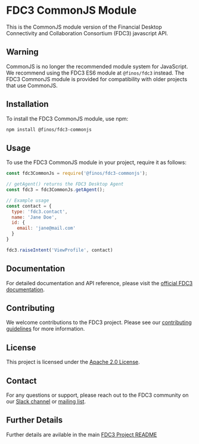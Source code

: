 # FDC3 CommonJS Module

This is the CommonJS module version of the Financial Desktop Connectivity and Collaboration Consortium (FDC3) javascript API. 
## Warning

CommonJS is no longer the recommended module system for JavaScript. We recommend using the FDC3 ES6 module at `@finos/fdc3` instead. The FDC3 CommonJS module is provided for compatibility with older projects that use CommonJS.

## Installation

To install the FDC3 CommonJS module, use npm:

```bash
npm install @finos/fdc3-commonjs
```

## Usage

To use the FDC3 CommonJS module in your project, require it as follows:

```javascript
const fdc3CommonJs = require('@finos/fdc3-commonjs');

// getAgent() returns the FDC3 Desktop Agent
const fdc3 = fdc3CommonJs.getAgent();

// Example usage
const contact = {
  type: 'fdc3.contact',
  name: 'Jane Doe',
  id: {
    email: 'jane@mail.com'
  }
}

fdc3.raiseIntent('ViewProfile', contact)
```

## Documentation

For detailed documentation and API reference, please visit the [official FDC3 documentation](https://fdc3.finos.org/docs/api/overview).

## Contributing

We welcome contributions to the FDC3 project. Please see our [contributing guidelines](https://github.com/finos/FDC3/blob/main/CONTRIBUTING.md) for more information.

## License

This project is licensed under the [Apache 2.0 License](LICENSE).

## Contact

For any questions or support, please reach out to the FDC3 community on our [Slack channel](https://finos-lf.slack.com/archives/CJ8Q8H4Q1) or [mailing list](mailto:fdc3@finos.org).

## Further Details

Further details are avilable in the main [FDC3 Project README](https://github.com/finos/FDC3)
